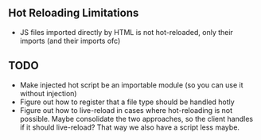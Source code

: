 ## Hot Reloading Limitations

* JS files imported directly by HTML is not hot-reloaded, only their imports (and their imports ofc)

## TODO

* Make injected hot script be an importable module (so you can use it without injection)
* Figure out how to register that a file type should be handled hotly 
* Figure out how to live-reload in cases where hot-reloading is not possible. Maybe consolidate the two approaches, so the client handles if it should live-reload? That way we also have a script less maybe.
